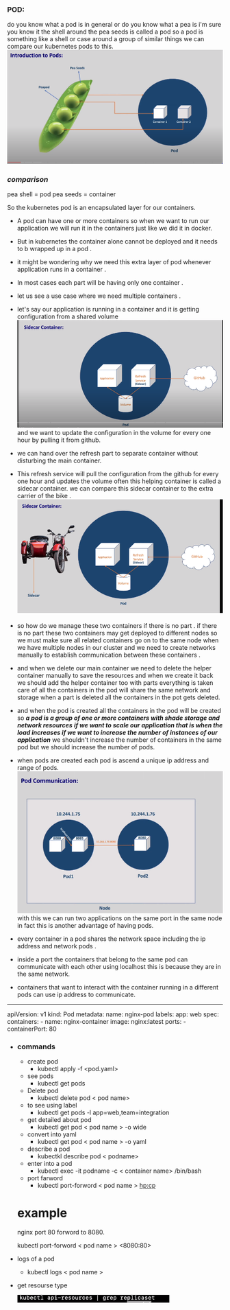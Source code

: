 ### POD:
do you know what a pod is in general
or do you know what a pea is
i'm sure you know it
the shell around the pea seeds is called
a pod
so a pod is something like a shell or
case around a group of similar things
we can compare our kubernetes pods to
this.
![](2.PNG)
### ***comparison***

pea shell = pod
pea seeds = container

So the kubernetes pod is an encapsulated
layer for our containers.

* A pod can have one or more containers
so when we want to run our application
we will run it in the containers just
like we did it in docker.
* But in kubernetes the container alone
cannot be deployed and it needs to b
wrapped up in a pod .
* it might be wondering why we need this
extra layer of pod whenever application
runs in a container .
* In most cases each part will be having
only one container .
* let us see a use case where we need
multiple containers .
* let's say our application is running in
a container and it is getting
configuration from a shared volume
![](7.PNG)
and we want to update the configuration
in the volume for every one hour by
pulling it from github.
* we can hand over the refresh part to
separate container without disturbing
the main container.
* This refresh service will pull the
configuration from the github for every
one hour and updates the volume
often this helping container is called a
sidecar container.
we can compare this sidecar container to
the extra carrier of the bike .
![](4.PNG)
* so how do we manage these two containers
if there is no part .
if there is no part these two containers
may get deployed to different nodes
so we must make sure all related
containers go on to the same node when
we have multiple nodes in our cluster
and we need to create networks manually
to establish communication between these
containers .

 * and when we delete our main container we
need to delete the helper container
manually to save the resources
and when we create it back we should add
the helper container too
with parts everything is taken care of
all the containers in the pod will share
the same network and storage
when a part is deleted all the
containers in the pot gets deleted.

* and when the pod is created all the
containers in the pod will be created
so ***a pod is a group of one or more
containers with shade storage and
network resources***
***if we want to scale our application that
is when the load increases if we want to
increase the number of instances of our
application***
we shouldn't increase the number of
containers in the same pod
but we should increase the number of
pods.

* when pods are created each pod is
ascend a unique ip address and range of
pods.
![](6.PNG)
with this we can run two applications on
the same port in the same node
in fact this is another advantage of
having pods.
* every container in a pod shares the
network space including the ip address
and network pods .
* inside a port the containers that belong
to the same pod can communicate with
each other using localhost
this is because they are in the same
network.

* containers that want to interact with
the container running in a different
pods can use ip address to communicate.


---
apiVersion: v1
kind: Pod
metadata:
  name: nginx-pod
  labels:
    app: web
spec:
  containers:
    - name: nginx-container
      image: nginx:latest
      ports:
        - containerPort: 80


* ### commands
  * create pod
      * kubectl apply -f <pod.yaml>  
  * see pods
      * kubectl get pods
  * Delete pod
      * kubectl delete pod < pod name>   
  * to see using label
      * kubectl get pods -l app=web,team=integration
  * get detailed about pod
      * kubectl get pod < pod name > -o wide   
  * convert into yaml
      * kubectl get pod < pod name > -o yaml  
  * describe a pod
      * kubectkl describe pod < podname>
  * enter into a pod
     * kubectl exec -it podname -c < container name> /bin/bash       
  * port farword   
      * kubectl port-forword < pod name > <hp:cp>
  # example
   nginx port 80 forword to 8080.

   kubectl port-forword < pod name > <8080:80>  
* logs of a pod
   * kubectl logs < pod name >
* get resourse type
   
   ![alt text](image.png)
   




